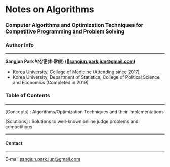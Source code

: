 # Notes on Algorithms

### Computer Algorithms and Optimization Techniques for Competitive Programming and Problem Solving



### Author Info

---

**Sangjun Park 박상준(朴常俊) (📧sangjun.park.jun@gmail.com)**

- Korea University, College of Medicine (Attending since 2017)
- Korea University, Department of Statistics, College of Political Science and Economics (Completed in 2019)



### Table of Contents

***  

[Concepts] : Algorithms/Optimization Techniques and their Implementations    

[Solutions] : Solutions to well-known online judge problems and competitions  

***

#### Contact

---

E-mail sangjun.park.jun@gmail.com

